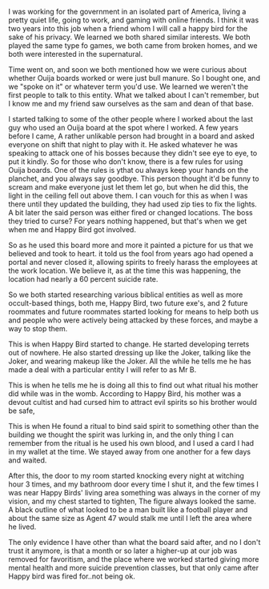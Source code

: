 I was working for the government in an isolated part of America, living a pretty quiet life, going to work, and gaming with online friends.  I think it was two years into this job when a friend whom I will call a happy bird for the sake of his privacy.  We learned we both shared similar interests. We both played the same type fo games, we both came from broken homes, and we both were interested in the supernatural.

Time went on, and soon we both mentioned how we were curious about whether Ouija boards worked or were just bull manure. So I bought one, and we "spoke on it" or whatever term you'd use.  We learned we weren't the first people to talk to this entity. What we talked about I can't remember, but I know me and my friend saw ourselves as the sam and dean of that base.

I started talking to some of the other people where I worked about the last guy who used an Ouija board at the spot where I worked. A few years before I came, A rather unlikable person had brought in a board and asked everyone on shift that night to play with it. He asked whatever he was speaking to attack one of his bosses because they didn't see eye to eye, to put it kindly.  So for those who don't know, there is a few rules for using Ouija boards. One of the rules is ythat ou always keep your hands on the planchet, and you always say goodbye.   This person thought it'd be funny to scream and make everyone just let them let go, but when he did this, the light in the ceiling fell out above them. I can vouch for this as when I was there until they updated the building, they had used zip ties to fix the lights. A  bit later the said person was either fired or changed locations. The boss they tried to curse?  For years nothing happened, but that's when we get when me and Happy Bird got involved.

So as he used this board more and more it painted a picture for us that we believed and took to heart. it told us the fool from years ago had opened a portal and never closed it, allowing spirits to freely harass the employees at the work location. We believe it, as at the time this was happening, the location had nearly a 60 percent suicide rate.

So we both started researching various biblical entities as well as more occult-based things, both me, Happy Bird, two future exe's, and 2 future roommates and future roommates started looking for means to help both us and people who were actively being attacked by these forces, and maybe a way to stop them.

This is when Happy Bird started to change. He started developing terrets out of nowhere. He also started dressing up like the Joker, talking like the Joker, and wearing makeup like the Joker.  All the while he tells me he has made a deal with a particular entity I will refer to as Mr B.

This is when he tells me he is doing all this to find out what ritual his mother did while was in the womb. According to Happy Bird, his mother was a devout cultist and had cursed him to attract evil spirits so his brother would be safe,

This is when He found a ritual to bind said spirit to something other than the building we thought the spirit was lurking in, and the only thing I can remember from the ritual is he used his own blood, and I used a card I had in my wallet at the time.  We stayed away from one another for a few days and waited.

After this, the door to my room started knocking every night at witching hour 3 times, and my bathroom door every time I shut it, and the few times I was near Happy Birds' living area something was always in the corner of my vision, and my chest started to tighten,  The figure always looked the same. A black outline of what looked to be a man built like a football player and about the same size as Agent 47 would stalk me until I left the area where he lived.

The only evidence I have other than what the board said after, and no I don't trust it anymore, is that a month or so later a higher-up at our job was removed for favoritism, and the place where we worked started giving more mental health and more suicide prevention classes, but that only came after Happy bird was fired for..not being ok.

